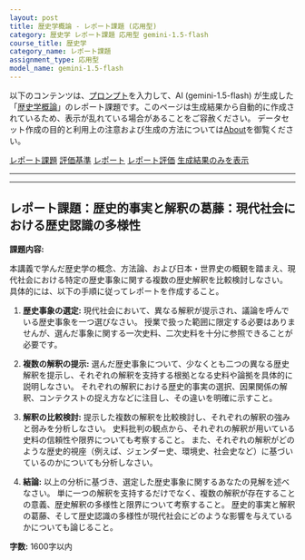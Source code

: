 ```yaml
---
layout: post
title: 歴史学概論 - レポート課題 (応用型)
category: 歴史学 レポート課題 応用型 gemini-1.5-flash
course_title: 歴史学
category_name: レポート課題
assignment_type: 応用型
model_name: gemini-1.5-flash
---
```


以下のコンテンツは、[プロンプト](https://github.com/takedatoshiyuki/synthetic_assignments/tree/main/generated/歴史学/gemini-1.5-flash/prompt_レポート課題-応用型.md)を入力して、AI (gemini-1.5-flash) が生成した「[歴史学概論](/contents/歴史学/)」のレポート課題です。このページは生成結果から自動的に作成されているため、表示が乱れている場合があることをご容赦ください。
データセット作成の目的と利用上の注意および生成の方法については[About](/About)を御覧ください。

[レポート課題](../レポート課題-応用型)
[評価基準](../評価基準-応用型)
[レポート](../レポート-応用型)
[レポート評価](../レポート評価-応用型)
[生成結果のみを表示](https://github.com/takedatoshiyuki/synthetic_assignments/tree/main/generated/歴史学/gemini-1.5-flash/レポート課題-応用型.md)
  

***
***
  
## レポート課題：歴史的事実と解釈の葛藤：現代社会における歴史認識の多様性

**課題内容:**

本講義で学んだ歴史学の概念、方法論、および日本・世界史の概観を踏まえ、現代社会における特定の歴史事象に関する複数の歴史解釈を比較検討しなさい。  具体的には、以下の手順に従ってレポートを作成すること。

1. **歴史事象の選定:**  現代社会において、異なる解釈が提示され、議論を呼んでいる歴史事象を一つ選びなさい。  授業で扱った範囲に限定する必要はありませんが、選んだ事象に関する一次史料、二次史料を十分に参照できることが必要です。

2. **複数の解釈の提示:** 選んだ歴史事象について、少なくとも二つの異なる歴史解釈を提示し、それぞれの解釈を支持する根拠となる史料や論拠を具体的に説明しなさい。  それぞれの解釈における歴史的事実の選択、因果関係の解釈、コンテクストの捉え方などに注目し、その違いを明確に示すこと。

3. **解釈の比較検討:**  提示した複数の解釈を比較検討し、それぞれの解釈の強みと弱みを分析しなさい。  史料批判の観点から、それぞれの解釈が用いている史料の信頼性や限界についても考察すること。  また、それぞれの解釈がどのような歴史的視座（例えば、ジェンダー史、環境史、社会史など）に基づいているのかについても分析しなさい。

4. **結論:**  以上の分析に基づき、選定した歴史事象に関するあなたの見解を述べなさい。  単に一つの解釈を支持するだけでなく、複数の解釈が存在することの意義、歴史解釈の多様性と限界について考察すること。  歴史的事実と解釈の葛藤、そして歴史認識の多様性が現代社会にどのような影響を与えているかについても論じること。


**字数:** 1600字以内
